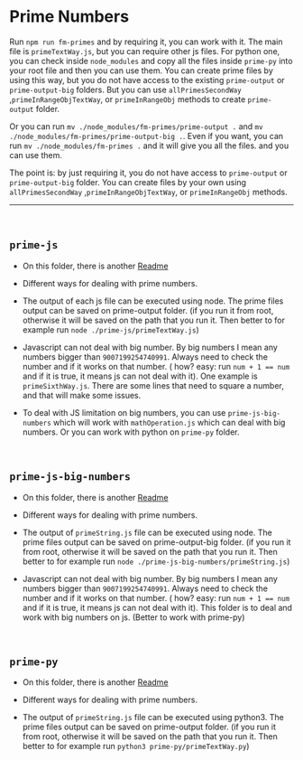 # Prime Numbers

Run `npm run fm-primes` and by requiring it, you can work with it. The main file is `primeTextWay.js`, but you can require other js files. For python one, you can check inside `node_modules` and copy all the files inside `prime-py` into your root file and then you can use them. You can create prime files by using this way, but you do not have access to the existing `prime-output` or `prime-output-big` folders. But you can use `allPrimesSecondWay` ,`primeInRangeObjTextWay`, or `primeInRangeObj` methods to create `prime-output` folder.

Or you can run `mv ./node_modules/fm-primes/prime-output .` and `mv ./node_modules/fm-primes/prime-output-big .`. Even if you want, you can run `mv ./node_modules/fm-primes .` and it will give you all the files. and you can use them.

The point is: by just requiring it, you do not have access to `prime-output` or `prime-output-big` folder. You can create files by your own using `allPrimesSecondWay` ,`primeInRangeObjTextWay`, or `primeInRangeObj` methods.

<hr>
<br>

## `prime-js`

- On this folder, there is another [Readme](./prime-js/ReadMe.md)

- Different ways for dealing with prime numbers.

- The output of each js file can be executed using node. The prime files output can be saved on prime-output folder. (if you run it from root, otherwise it will be saved on the path that you run it. Then better to for example run `node ./prime-js/primeTextWay.js`)

- Javascript can not deal with big number. By big numbers I mean any numbers bigger than `9007199254740991`. Always need to check the number and if it works on that number. ( how? easy: run `num + 1 == num` and if it is true, it means js can not deal with it). One example is `primeSixthWay.js`. There are some lines that need to square a number, and that will make some issues.

- To deal with JS limitation on big numbers, you can use `prime-js-big-numbers` which will work with `mathOperation.js` which can deal with big numbers. Or you can work with python on `prime-py` folder.

<br>

## `prime-js-big-numbers`

- On this folder, there is another [Readme](./prime-js-big-numbers/ReadMe.md)

- Different ways for dealing with prime numbers.

- The output of `primeString.js` file can be executed using node. The prime files output can be saved on prime-output-big folder. (if you run it from root, otherwise it will be saved on the path that you run it. Then better to for example run `node ./prime-js-big-numbers/primeString.js`)

- Javascript can not deal with big number. By big numbers I mean any numbers bigger than `9007199254740991`. Always need to check the number and if it works on that number. ( how? easy: run `num + 1 == num` and if it is true, it means js can not deal with it). This folder is to deal and work with big numbers on js. (Better to work with prime-py)

<br>

## `prime-py`

- On this folder, there is another [Readme](./prime-py/ReadMe.md)

- Different ways for dealing with prime numbers.

- The output of `primeString.js` file can be executed using python3. The prime files output can be saved on prime-output folder. (if you run it from root, otherwise it will be saved on the path that you run it. Then better to for example run `python3 prime-py/primeTextWay.py`)
